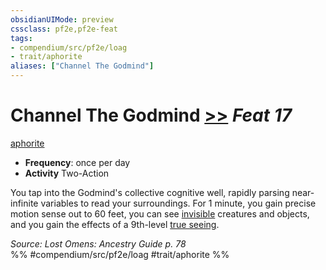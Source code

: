 ```yaml
---
obsidianUIMode: preview
cssclass: pf2e,pf2e-feat
tags:
- compendium/src/pf2e/loag
- trait/aphorite
aliases: ["Channel The Godmind"]
---
```

# Channel The Godmind  [>>](../../rules/core-rulebook/chapter-9-playing-the-game.md#Actions "Two-Action") *Feat 17*  
[aphorite](../../rules/traits/aphorite-loag.md)  

- **Frequency**: once per day
- **Activity** Two-Action

You tap into the Godmind's collective cognitive well, rapidly parsing near-infinite variables to read your surroundings. For 1 minute, you gain precise motion sense out to 60 feet, you can see [invisible](../../rules/conditions.md#Invisible) creatures and objects, and you gain the effects of a 9th-level [true seeing](../spells/true-seeing.md).

*Source: Lost Omens: Ancestry Guide p. 78*  
%% #compendium/src/pf2e/loag #trait/aphorite %%